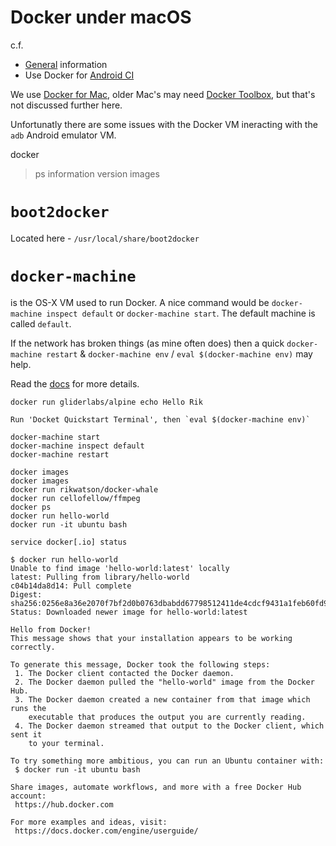 # Docker under macOS

c.f.

 * [General](./docker.md) information
 * Use Docker for [Android CI](./docker_andorid)

We use [Docker for Mac](https://docs.docker.com/docker-for-mac/), older Mac's may need [Docker Toolbox](https://www.docker.com/products/docker-toolbox), but that's not discussed further here.

Unfortunatly there are some issues with the Docker VM ineracting with the `adb` Android emulator VM.

docker
> ps
> information
> version
> images

# `boot2docker`
 
Located here - `/usr/local/share/boot2docker`
 
# `docker-machine`
 
is the OS-X VM used to run Docker. A nice command would be `docker-machine inspect default` or `docker-machine start`. The default machine is called `default`.
  
If the network has broken things (as mine often does) then a quick `docker-machine restart` & `docker-machine env` / `eval $(docker-machine env)` may help.
 
Read the [docs](https://docs.docker.com/engine/installation/mac/) for more details.
 
```
docker run gliderlabs/alpine echo Hello Rik
 
Run 'Docket Quickstart Terminal', then `eval $(docker-machine env)`

docker-machine start
docker-machine inspect default
docker-machine restart

docker images
docker images
docker run rikwatson/docker-whale
docker run cellofellow/ffmpeg
docker ps
docker run hello-world
docker run -it ubuntu bash
```

```
service docker[.io] status
```



```
$ docker run hello-world
Unable to find image 'hello-world:latest' locally
latest: Pulling from library/hello-world
c04b14da8d14: Pull complete
Digest: sha256:0256e8a36e2070f7bf2d0b0763dbabdd67798512411de4cdcf9431a1feb60fd9
Status: Downloaded newer image for hello-world:latest

Hello from Docker!
This message shows that your installation appears to be working correctly.

To generate this message, Docker took the following steps:
 1. The Docker client contacted the Docker daemon.
 2. The Docker daemon pulled the "hello-world" image from the Docker Hub.
 3. The Docker daemon created a new container from that image which runs the
    executable that produces the output you are currently reading.
 4. The Docker daemon streamed that output to the Docker client, which sent it
    to your terminal.

To try something more ambitious, you can run an Ubuntu container with:
 $ docker run -it ubuntu bash

Share images, automate workflows, and more with a free Docker Hub account:
 https://hub.docker.com

For more examples and ideas, visit:
 https://docs.docker.com/engine/userguide/
```